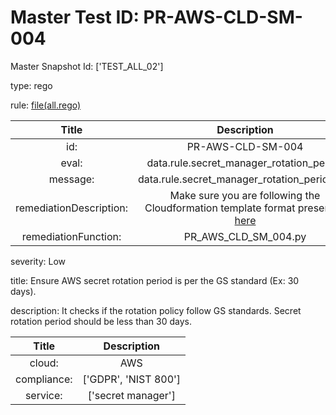 



# Master Test ID: PR-AWS-CLD-SM-004


Master Snapshot Id: ['TEST_ALL_02']

type: rego

rule: [file(all.rego)]  
  
  
  
  

|Title|Description|
| :---: | :---: |
|id: |PR-AWS-CLD-SM-004|
|eval: |data.rule.secret_manager_rotation_period|
|message: |data.rule.secret_manager_rotation_period_err|
|remediationDescription: |Make sure you are following the Cloudformation template format presented <a href='https://boto3.amazonaws.com/v1/documentation/api/latest/reference/services/secretsmanager.html#SecretsManager.Client.list_secrets' target='_blank'>here</a>|
|remediationFunction: |PR_AWS_CLD_SM_004.py|


severity: Low

title: Ensure AWS secret rotation period is per the GS standard (Ex: 30 days).

description: It checks if the rotation policy follow GS standards. Secret rotation period should be less than 30 days.  
  
  

|Title|Description|
| :---: | :---: |
|cloud: |AWS|
|compliance: |['GDPR', 'NIST 800']|
|service: |['secret manager']|



[file(all.rego)]: https://github.com/prancer-io/prancer-compliance-test/tree/master/aws/cloud/all.rego
